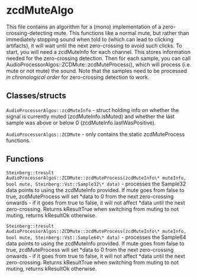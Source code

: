
# zcdMuteAlgo

This file contains an algorithm for a (mono) implementation of a zero-crossing-detecting mute. This functions like a normal mute, but rather than immediately stopping sound when told to (which can lead to clicking artifacts), it will wait until the next zero-crossing to avoid such clicks.
To start, you will need a zcdMuteInfo for each channel. This stores information needed for the zero-crossing detection.
Then for each sample, you can call AudioProcessorAlgos::ZCDMute::zcdMuteProcess(), which will process (i.e. mute or not mute) the sound. Note that the samples need to be processed *in chronological order* for zero-crossing detection to work.

## Classes/structs

``AudioProcessorAlgos::zcdMuteInfo`` - struct holding info on whether the signal is currently muted (zcdMuteInfo.isMuted) and whether the last sample was above or below 0 (zcdMuteInfo.lastWasPositive).

``AudioProcessorAlgos::ZCDMute`` - only contains the static zcdMuteProcess functions.

## Functions

``Steinberg::tresult AudioProcessorAlgos::ZCDMute::zcdMuteProcess(zcdMuteInfo\* muteInfo, bool mute, Steinberg::Vst::Sample32\* data)`` - processes the Sample32 data points to using the zcdMuteInfo provided. If mute goes from false to true, zcdMuteProcess will set \*data to 0 from the next zero-crossing onwards - if it goes from true to false, it will not affect \*data until the next zero-crossing. Returns kResultTrue when switching from muting to not muting, returns kResultOk otherwise.

``Steinberg::tresult AudioProcessorAlgos::ZCDMute::zcdMuteProcess(zcdMuteInfo\* muteInfo, bool mute, Steinberg::Vst::Sample64\* data)`` - processes the Sample64 data points to using the zcdMuteInfo provided. If mute goes from false to true, zcdMuteProcess will set \*data to 0 from the next zero-crossing onwards - if it goes from true to false, it will not affect \*data until the next zero-crossing. Returns kResultTrue when switching from muting to not muting, returns kResultOk otherwise.